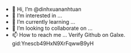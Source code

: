 - 👋 Hi, I’m @dinhxuananhtuan
- 👀 I’m interested in ...
- 🌱 I’m currently learning ...
- 💞️ I’m looking to collaborate on ...
- 📫 How to reach me ...
Verify Github on Galxe. gid:Ynescb49HxN9XrFqwwB9yH
<!---
dinhxuananhtuan/dinhxuananhtuan is a ✨ special ✨ repository because its `README.md` (this file) appears on your GitHub profile.
You can click the Preview link to take a look at your changes.
--->
